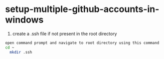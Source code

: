 # setup-multiple-github-accounts-in-windows

1. create a .ssh file  if not present in the root directory 

 ```bash
 open command prompt and navigate to root directory using this command
 cd ~
   mkdir .ssh
